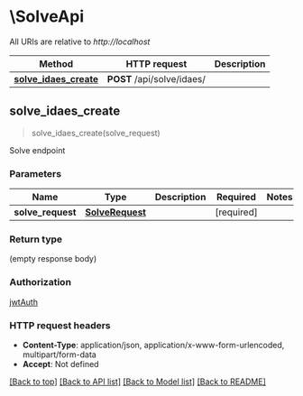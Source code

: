 # \SolveApi

All URIs are relative to *http://localhost*

Method | HTTP request | Description
------------- | ------------- | -------------
[**solve_idaes_create**](SolveApi.md#solve_idaes_create) | **POST** /api/solve/idaes/ | 



## solve_idaes_create

> solve_idaes_create(solve_request)


Solve endpoint

### Parameters


Name | Type | Description  | Required | Notes
------------- | ------------- | ------------- | ------------- | -------------
**solve_request** | [**SolveRequest**](SolveRequest.md) |  | [required] |

### Return type

 (empty response body)

### Authorization

[jwtAuth](../README.md#jwtAuth)

### HTTP request headers

- **Content-Type**: application/json, application/x-www-form-urlencoded, multipart/form-data
- **Accept**: Not defined

[[Back to top]](#) [[Back to API list]](../README.md#documentation-for-api-endpoints) [[Back to Model list]](../README.md#documentation-for-models) [[Back to README]](../README.md)

